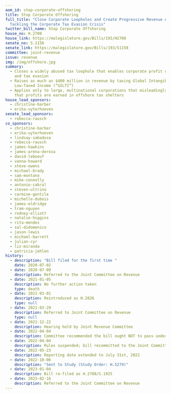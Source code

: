 ```yaml
---
aom_id: stop-corporate-offshoring
title: Stop Corporate Offshoring
full_title: "Close Corporate Loopholes and Create Progressive Revenue Act:
  Tackling the Corporate Tax Evasion Crisis"
twitter_bill_name: Stop Corporate Offshoring
house_no: H.2708
house_link: https://malegislature.gov/Bills/193/H2708
senate_no: S.1158
senate_link: https://malegislature.gov/Bills/193/S1158
committee: joint-revenue
issue: revenue
img: /img/offshore.jpg
summary:
  - Closes a widely abused tax loophole that enables corporate profit offshoring
    and tax evasion
  - Raises as much as $400 million in revenue by taxing Global Intangible
    Low-Taxed Income (“GILTI”)
  - Applies only to large, multinational corporations that misleadingly claim
    that profits are earned in offshore tax shelters
house_lead_sponsors:
  - christine-barber
  - erika-uyterhoeven
senate_lead_sponsors:
  - rebecca-rausch
co_sponsors:
  - christine-barber
  - erika-uyterhoeven
  - lindsay-sabadosa
  - rebecca-rausch
  - james-hawkins
  - james-arena-derosa
  - david-leboeuf
  - vanna-howard
  - steve-owens
  - michael-brady
  - sam-montano
  - mike-connolly
  - antonio-cabral
  - steven-ultrino
  - carmine-gentile
  - michelle-dubois
  - james-eldridge
  - tram-nguyen
  - rodney-elliott
  - natalie-higgins
  - rita-mendes
  - sal-didomenico
  - jason-lewis
  - michael-barrett
  - julian-cyr
  - liz-miranda
  - patricia-jehlen
history:
  - description: "Bill filed for the first time "
    date: 2020-07-02
  - date: 2020-07-09
    description: Referred to the Joint Committee on Revenue
  - date: 2021-01-05
    description: No further action taken
    type: death
  - date: 2021-03-01
    description: Reintroduced as H.2826
    type: null
  - date: 2021-03-29
    description: Referred to Joint Committee on Revenue
    type: null
  - date: 2021-12-22
    description: Hearing held by Joint Revenue Committee
  - date: 2022-04-04
    description: Committee recommended the bill ought NOT to pass under Joint Rule 10
  - date: 2022-04-04
    description: Rules suspended; bill recommitted to the Joint Committee on Revenue
  - date: 2022-05-23
    description: Reporting date extended to July 31st, 2022
  - date: 2022-10-06
    description: "Sent to Study (Study Order: H.5279)"
  - date: 2023-01-04
    description: Bill re-filed as H.2708/S.1925
  - date: 2023-02-16
    description: Referred to the Joint Committee on Revenue
---
```

